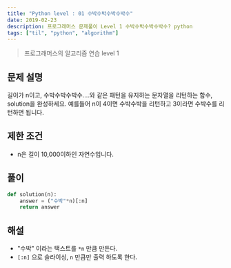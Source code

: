 ```yaml
---
title: "Python level : 01 수박수박수박수박수"
date: 2019-02-23
description: 프로그래머스 문제풀이 Level 1 수박수박수박수박수? python
tags: ["til", "python", "algorithm"]
---
```


> 프로그래머스의 알고리즘 연습 level 1

## 문제 설명

길이가 n이고, 수박수박수박수....와 같은 패턴을 유지하는 문자열을 리턴하는 함수, solution을 완성하세요. 예를들어 n이 4이면 수박수박을 리턴하고 3이라면 수박수를 리턴하면 됩니다.

## 제한 조건

- n은 길이 10,000이하인 자연수입니다.

## 풀이

```python
def solution(n):
    answer = ("수박"*n)[:n]
    return answer
```

## 해설

- "수박" 이라는 택스트를 `*n` 만큼 만든다.
- `[:n]` 으로 슬라이싱, `n` 만큼만 출력 하도록 한다.
